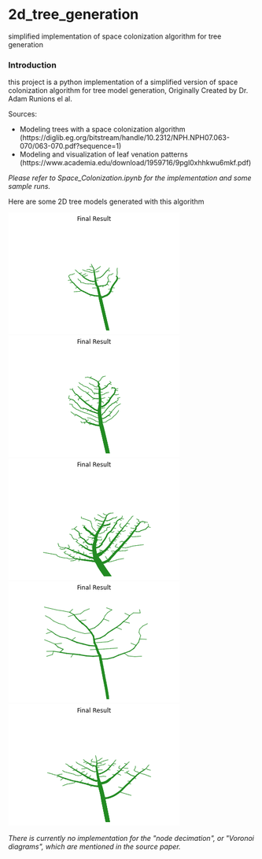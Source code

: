 # 2d_tree_generation
simplified implementation of space colonization algorithm for tree generation


### Introduction

<p>
  this project is a python implementation of a simplified version of space colonization algorithm for tree model generation, Originally Created by Dr. Adam Runions el al.
</p>
 Sources:
<ul>
  <li>Modeling trees with a space colonization algorithm (https://diglib.eg.org/bitstream/handle/10.2312/NPH.NPH07.063-070/063-070.pdf?sequence=1)</li>
  <li>Modeling and visualization of leaf venation patterns (https://www.academia.edu/download/1959716/9pgl0xhhkwu6mkf.pdf)</li>
  </ul>
  

<em> Please refer to Space_Colonization.ipynb for the implementation and some sample runs.</em>

Here are some 2D tree models generated with this algorithm
 
![](https://github.com/panahiparham/2d_tree_generation/blob/main/assets/1.png?raw=true)
![](https://github.com/panahiparham/2d_tree_generation/blob/main/assets/2.png?raw=true)
![](https://github.com/panahiparham/2d_tree_generation/blob/main/assets/3.png?raw=true)
![](https://github.com/panahiparham/2d_tree_generation/blob/main/assets/4.png?raw=true)
![](https://github.com/panahiparham/2d_tree_generation/blob/main/assets/5.png?raw=true)


<em> There is currently no implementation for the "node decimation", or "Voronoi diagrams", which are mentioned in the source paper. </em>
